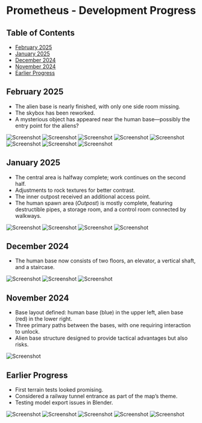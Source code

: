 
# Prometheus - Development Progress

## Table of Contents
- [February 2025](#february-2025)
- [January 2025](#january-2025)
- [December 2024](#december-2024)
- [November 2024](#november-2024)
- [Earlier Progress](#earlier-progress)

## February 2025
- The alien base is nearly finished, with only one side room missing.
- The skybox has been reworked.
- A mysterious object has appeared near the human base—possibly the entry point for the aliens?

![Screenshot](img/unvanquished_2025-02-16_143855_000.jpg)
![Screenshot](img/unvanquished_2025-02-16_143925_000.jpg)
![Screenshot](img/unvanquished_2025-02-16_144002_000.jpg)
![Screenshot](img/unvanquished_2025-02-16_144011_000.jpg)
![Screenshot](img/unvanquished_2025-02-16_144034_000.jpg)
![Screenshot](img/unvanquished_2025-02-16_144052_000.jpg)
![Screenshot](img/unvanquished_2025-02-16_144138_000.jpg)
![Screenshot](img/unvanquished_2025-02-16_144226_000.jpg)

## January 2025
- The central area is halfway complete; work continues on the second half.
- Adjustments to rock textures for better contrast.
- The inner outpost received an additional access point.
- The human spawn area (*Outpost*) is mostly complete, featuring destructible pipes, a storage room, and a control room connected by walkways.

![Screenshot](img/unvanquished_2025-01-27_185846_000.jpg)
![Screenshot](img/unvanquished_2025-01-27_185900_000.jpg)
![Screenshot](img/unvanquished_2025-01-27_185924_000.jpg)
![Screenshot](img/unvanquished_2025-01-27_185954_000.jpg)

## December 2024
- The human base now consists of two floors, an elevator, a vertical shaft, and a staircase.

![Screenshot](img/unvanquished_2025-01-12_003545_000.jpg)
![Screenshot](img/unvanquished_2025-01-12_003457_000.jpg)
![Screenshot](img/unvanquished_2025-01-12_003507_000.jpg)

## November 2024
- Base layout defined: human base (blue) in the upper left, alien base (red) in the lower right.
- Three primary paths between the bases, with one requiring interaction to unlock.
- Alien base structure designed to provide tactical advantages but also risks.

![Screenshot](img/unvanquished_2024-11-17_192853_000.jpg)

## Earlier Progress
- First terrain tests looked promising.
- Considered a railway tunnel entrance as part of the map’s theme.
- Testing model export issues in Blender.

![Screenshot](img/unvanquished_2024-11-13_071942_000.jpg)
![Screenshot](img/unvanquished_2024-11-04_185849_000.jpg)
![Screenshot](img/unvanquished_2024-11-03_185743_000.jpg)
![Screenshot](img/unvanquished_2024-11-03_185718_000.jpg)
![Screenshot](img/unvanquished_2024-11-03_185705_000.jpg)


